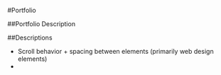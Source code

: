 #Portfolio

##Portfolio Description

##Descriptions
- Scroll behavior + spacing between elements (primarily web design elements)
- 
